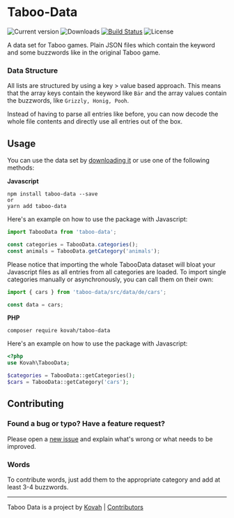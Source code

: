 # Taboo-Data

![Current version](https://img.shields.io/github/release/kovah/taboo-data.svg) ![Downloads](https://img.shields.io/npm/dm/taboo-data.svg) [![Build Status](https://img.shields.io/travis/kovah/taboo-data.svg)](https://travis-ci.org/Kovah/Taboo-Data) ![License](https://img.shields.io/github/license/Kovah/Taboo-Data.svg)

A data set for Taboo games. Plain JSON files which contain the keyword
and some buzzwords like in the original Taboo game.


### Data Structure

All lists are structured by using a key > value based approach. This means that the array keys contain
the keyword like `Bär` and the array values contain the buzzwords, like `Grizzly, Honig, Pooh`.

Instead of having to parse all entries like before, you can now decode the whole file contents and directly
use all entries out of the box.


## Usage

You can use the data set by [downloading it](https://github.com/Kovah/Taboo-Data/archive/master.zip)
or use one of the following methods:

**Javascript**

```
npm install taboo-data --save
or
yarn add taboo-data
```

Here's an example on how to use the package with Javascript:

```javascript
import TabooData from 'taboo-data';

const categories = TabooData.categories();
const animals = TabooData.getCategory('animals');
```

Please notice that importing the whole TabooData dataset will bloat your Javascript files as all entries from all
categories are loaded.
To import single categories manually or asynchronously, you can call them on their own:

```javascript
import { cars } from 'taboo-data/src/data/de/cars';

const data = cars;
```


**PHP**

```
composer require kovah/taboo-data
```

Here's an example on how to use the package with Javascript:

```php
<?php
use Kovah\TabooData;

$categories = TabooData::getCategories();
$cars = TabooData::getCategory('cars');
```


## Contributing

### Found a bug or typo? Have a feature request?

Please open a [new issue](https://github.com/Kovah/Taboo-Data/issues/new) and explain what's wrong
or what needs to be improved.

### Words

To contribute words, just add them to the appropriate category and add at least 3-4 buzzwords.


---

Taboo Data is a project by [Kovah](https://kovah.de) | [Contributors](https://github.com/Kovah/Taboo-Data/graphs/contributors)
